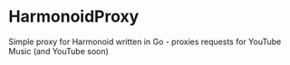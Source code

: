 # HarmonoidProxy
Simple proxy for Harmonoid written in Go - proxies requests for YouTube Music (and YouTube soon)

